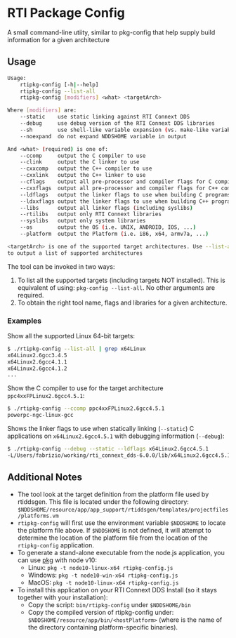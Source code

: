 # RTI Package Config

A small command-line utiity, similar to pkg-config that help supply build information for a given architecture



## Usage

```sh
Usage:
    rtipkg-config [-h|--help]
    rtipkg-config --list-all
    rtipkg-config [modifiers] <what> <targetArch>

Where [modifiers] are:
    --static    use static linking against RTI Connext DDS
    --debug     use debug version of the RTI Connext DDS libraries
    --sh        use shell-like variable expansion (vs. make-like variables)
    --noexpand  do not expand NDDSHOME variable in output

And <what> (required) is one of:
    --ccomp     output the C compiler to use
    --clink     output the C linker to use
    --cxxcomp   output the C++ compiler to use
    --cxxlink   output the C++ linker to use
    --cflags    output all pre-processor and compiler flags for C compiler
    --cxxflags  output all pre-processor and compiler flags for C++ compiler
    --ldflags   output the linker flags to use when building C programs
    --ldxxflags output the linker flags to use when building C++ programs
    --libs      output all linker flags (including syslibs)
    --rtilibs   output only RTI Connext libraries
    --syslibs   output only system libraries
    --os        output the OS (i.e. UNIX, ANDROID, IOS, ...)
    --platform  output the Platform (i.e. i86, x64, armv7a, ...)

<targetArch> is one of the supported target architectures. Use --list-all
to output a list of supported architectures
```



The tool can be invoked in two ways:

1. To list all the supported targets (including targets NOT installed). This is equivalent of using:
   `pkg-config --list-all`. No other arguments are required.
2. To obtain the right tool name, flags and libraries for a given architecture. 



### Examples

Show all the supported Linux 64-bit targets: 

```sh
$ ./rtipkg-config --list-all | grep x64Linux
x64Linux2.6gcc3.4.5
x64Linux2.6gcc4.1.1
x64Linux2.6gcc4.1.2
...
```



Show the C compiler to use for the target architecture `ppc4xxFPLinux2.6gcc4.5.1`:

```sh
$ ./rtipkg-config --ccomp ppc4xxFPLinux2.6gcc4.5.1
powerpc-ngc-linux-gcc
```



Shows the linker flags to use when statically linking (`--static`) C applications on `x64Linux2.6gcc4.5.1` with debugging information (`--debug`):

```sh
$ ./rtipkg-config --debug --static --ldflags x64Linux2.6gcc4.5.1
-L/Users/fabrizio/working/rti_connext_dds-6.0.0/lib/x64Linux2.6gcc4.5.1 -lnddsczd -lnddscorezd -ldl -lnsl -lm -lpthread -lrt
```



## Additional Notes

* The tool look at the target definition from the platform file used by rtiddsgen. This file is located under the following directory: `$NDDSHOME/resource/app/app_support/rtiddsgen/templates/projectfiles/platforms.vm`
* `rtipkg-config` will first use the environment variable `$NDDSHOME` to locate the platform file above. If `$NDDSHOME` is not defined, it will attempt to determine the location of the platform file from the location of the `rtipkg-config` application.
* To generate a stand-alone executable from the node.js application, you can use [pkg](https://www.npmjs.com/package/pkg) with node v10:
  * Linux: `pkg -t node10-linux-x64 rtipkg-config.js`
  * Windows:  `pkg -t node10-win-x64 rtipkg-config.js`
  * MacOS: `pkg -t node10-linux-x64 rtipkg-config.js`
* To install this application on your RTI Connext DDS Install (so it stays together with your installation):
  * Copy the script: `bin/rtipkg-config` under `$NDDSHOME/bin`
  * Copy the compiled version of rtipkg-config under: `$NDDSHOME/resource/app/bin/<hostPlatform>` (where <hostPlatform> is the name of the directory containing platform-specific binaries).

